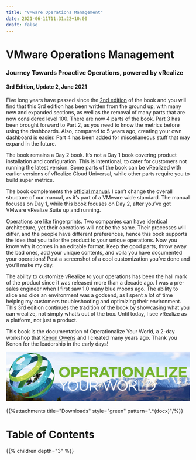```yaml
---
title: "VMware Operations Management"
date: 2021-06-11T11:31:22+10:00
draft: false
---
```


# VMware Operations Management
### Journey Towards Proactive Operations, powered by vRealize

#### 3rd Edition, Update 2, June 2021

Five long years have passed since the [2nd edition](http://virtual-red-dot.info/released-vmware-performance-and-capacity-management/) of the book and you will find that this 3rd edition has been written from the ground up, with many new and expanded sections, as well as the removal of many parts that are now considered level 100. There are now 4 parts of the book. Part 3 has been brought forward to Part 2, as you need to know the metrics before using the dashboards. Also, compared to 5 years ago, creating your own dashboard is easier. Part 4 has been added for miscellaneous stuff that may expand in the future. 

The book remains a Day 2 book. It’s not a Day 1 book covering product installation and configuration. This is intentional, to cater for customers not running the latest version. Some parts of the book can be vRealized with earlier versions of vRealize Cloud Universal, while other parts require you to build super metrics.

The book complements the [official manual](https://docs.vmware.com/en/vRealize-Operations-Manager/index.html). I can’t change the overall structure of our manual, as it’s part of a VMware wide standard. The manual focuses on Day 1, while this book focuses on Day 2, after you’ve got VMware vRealize Suite up and running. 

Operations are like fingerprints. Two companies can have identical architecture, yet their operations will not be the same. Their processes will differ, and the people have different preferences, hence this book supports the idea that you tailor the product to your unique operations. Now you know why it comes in an editable format. Keep the good parts, throw away the bad ones, add your unique contents, and voila you have documented your operations! Post a screenshot of a cool customization you’ve done and you’ll make my day.

The ability to customize vRealize to your operations has been the hall mark of the product since it was released more than a decade ago. I was a pre-sales engineer when I first saw 1.0 many blue moons ago. The ability to slice and dice an environment was a godsend, as I spent a lot of time helping my customers troubleshooting and optimizing their environment. This 3rd edition continues the tradition of the book by showcasing what you can vrealize, not simply what’s out of the box. Until today, I see vRealize as a platform, not just a product.

This book is the documentation of Operationalize Your World, a 2-day workshop that [Kenon Owens](https://www.linkedin.com/in/kenon-owens/) and I created many years ago. Thank you Kenon for the leadership in the early days! 

![](_index.files/operationalize-your-world.png)

{{%attachments title="Downloads" style="green" pattern=".*(docx)"/%}}

# Table of Contents

{{% children depth="3" %}}